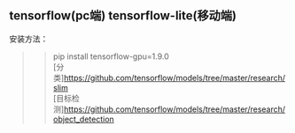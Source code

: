 ## tensorflow(pc端)    tensorflow-lite(移动端)
安装方法：
>> pip install tensorflow-gpu=1.9.0<br>
[分类]https://github.com/tensorflow/models/tree/master/research/slim<br>
[目标检测]https://github.com/tensorflow/models/tree/master/research/object_detection

